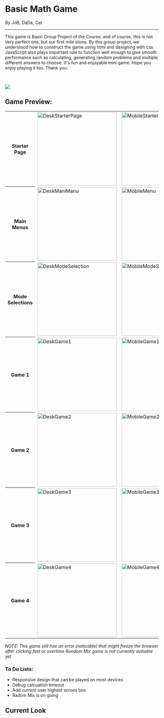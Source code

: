 # Basic Math Game 
By JoB, DaDa, Cat

<hr/>

This game is Basic Group Project of the Course, and of course, this is not very perfect one, but our first mile stone. By this group project, we understood how to construct the game using html and designing with css. JavaScript also plays important role to function well enough to give smooth performance such as calculating, generating random problems and multiple different answers to choose. It's fun and enjoyable mini game. Hope you enjoy playing it too. Thank you.

<br/>

[![](https://img.shields.io/badge/Play_Basic_Math_Game-%63E4405F.svg?style=for-the-badge&logo=Play&logoColor=white)](https://john-da.github.io/Basic-Math/)

## Game Preview:
<table>
  <tr>
    <th>Starter Page</th>
    <td> <img src="https://github.com/user-attachments/assets/fcfe2d56-a72f-4a4a-9098-eb14e5857751"  alt="DeskStarterPage" width = 260px height = 240px ></td>
    <td> <img src="https://github.com/user-attachments/assets/d0060913-6e80-4cb7-b7eb-ae8272bea320"  alt="MobileStarterPage" width = 260px height = 240px ></td>
   </tr> 
   <tr>
     <th>Main Menus</th>
      <td><img src="https://github.com/user-attachments/assets/18eb153c-5277-408b-a112-27353a0cc897" alt="DeskManiManu" width = 260px height = 240px></td>
      <td><img src="https://github.com/user-attachments/assets/dac7140b-252e-4ede-89da-3ff7793a1b44" alt="MobileMenu" width = 260px height = 240px></td>
  </tr>
  <tr>
     <th>Mode Selections</th>
      <td><img src="https://github.com/user-attachments/assets/fe417969-fbac-4304-ac8a-5dd14c3ee60c" alt="DeskModeSelection" width = 260px height = 240px></td>
      <td><img src="https://github.com/user-attachments/assets/c2efcaf2-d1b6-4a57-a226-7386d703ba95" alt="MobileModeSelection" width = 260px height = 240px></td>
  </tr>
  <tr>
     <th>Game 1</th>
      <td><img src="https://github.com/user-attachments/assets/a067564d-11b4-4a9c-994c-e1b1ee1eac2b" alt="DeskGame1" width = 260px height = 240px></td>
      <td><img src="https://github.com/user-attachments/assets/333c9863-6ca7-4b56-9d4f-9665a2919582" alt="MobileGame1" width = 260px height = 240px></td>
  </tr>
  <tr>
     <th>Game 2</th>
      <td><img src="https://github.com/user-attachments/assets/f825a2b0-e03c-4611-b44f-0e646695e549" alt="DeskGame2" width = 260px height = 240px></td>
      <td><img src="https://github.com/user-attachments/assets/9342c224-ca08-4dfd-9eac-05f79ee13f7e" alt="MobileGame2" width = 260px height = 240px></td>
  </tr>
  <tr>
     <th>Game 3</th>
      <td><img src="https://github.com/user-attachments/assets/05fd0801-24c1-415f-938d-f579e59f1adc" alt="DeskGame3" width = 260px height = 240px></td>
      <td><img src="https://github.com/user-attachments/assets/3c2ecad7-061f-465c-83f0-b96be00cb991" alt="MobileGame3" width = 260px height = 240px></td>
  </tr>
  <tr>
     <th>Game 4</th>
      <td><img src="https://github.com/user-attachments/assets/c348c8c4-5f43-4cdf-b5c8-c9af4a543f7a" alt="DeskGame4" width = 260px height = 240px></td>
      <td><img src="https://github.com/user-attachments/assets/8961f913-3fab-4400-b5c2-6c8e9c87c16b" alt="MobileGame4" width = 260px height = 240px></td>
  </tr>
</table>

*NOTE: This game still has an error (noticable) that might freeze the browser after clicking fast or overtime*
*Rondom Mix game is not currently aviliable yet*

### To Do Lists:
- Responsive design that can be played on most devices
- Debug calcuation timeout
- Add current user highest scroes box
- Radom Mix is on going

## Current Look
[](https://github.com/user-attachments/assets/bcf064b5-1a68-4dd6-bfe6-76a8b9826640)




